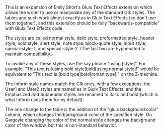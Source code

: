 This is an expansion of Emily Short's Glulx Text Effects extension which allows the writer to use or manipulate any of the standard Glk styles. The tables and such work almost exactly as in Glulx Text Effects (so don't use them together), and this extension should be fully "backwards-compatible" with Glulx Text Effects code.

The styles are called normal style, italic style, preformatted style, header style, bold style, alert style, note style, block-quote style, input style, special-style-1, and special-style-2. (The last two are hyphenated to maintain compatibility.)

To invoke any of these styles, use the say phrase "using [style]". For example, "This text is [using bold style]bold[using normal style]!" would be equivalent to "This text is [bold type]bold[roman type]!" on the Z-machine.

The Inform style names match the Glk ones, with a few exceptions: the User1 and User2 styles are named as in Glulx Text Effects, and the Emphasized and Subheader styles are renamed to italic and bold (which is what Inform uses them for by default).

The one change to the table is the addition of the "glulx background color" column, which changes the background color of the specified style. On Gargoyle changing the color of the normal style changes the background color of the window, but this is non-standard behavior.

